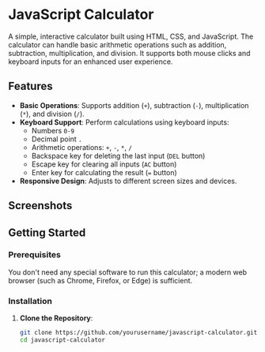 # JavaScript Calculator

A simple, interactive calculator built using HTML, CSS, and JavaScript. The calculator can handle basic arithmetic operations such as addition, subtraction, multiplication, and division. It supports both mouse clicks and keyboard inputs for an enhanced user experience.

## Features

- **Basic Operations**: Supports addition (`+`), subtraction (`-`), multiplication (`*`), and division (`/`).
- **Keyboard Support**: Perform calculations using keyboard inputs:
  - Numbers `0-9`
  - Decimal point `.` 
  - Arithmetic operations: `+`, `-`, `*`, `/`
  - Backspace key for deleting the last input (`DEL` button)
  - Escape key for clearing all inputs (`AC` button)
  - Enter key for calculating the result (`=` button)
- **Responsive Design**: Adjusts to different screen sizes and devices.

## Screenshots



## Getting Started

### Prerequisites

You don't need any special software to run this calculator; a modern web browser (such as Chrome, Firefox, or Edge) is sufficient.

### Installation

1. **Clone the Repository**:
   ```bash
   git clone https://github.com/yourusername/javascript-calculator.git
   cd javascript-calculator
